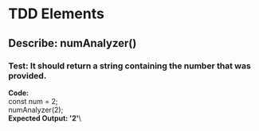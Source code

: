 # TDD Elements

## Describe:  numAnalyzer()

### Test: It should return a string containing the number that was provided.
**Code:**\
const num = 2;\
numAnalyzer(2);\
**Expected Output: '2'**\